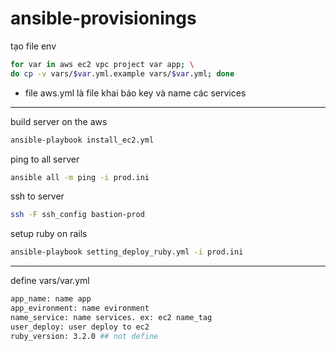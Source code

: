 # ansible-provisionings

tạo file env
```bash
for var in aws ec2 vpc project var app; \
do cp -v vars/$var.yml.example vars/$var.yml; done
```
- file aws.yml là file khai báo key và name các services
***
build server on the aws
```bash
ansible-playbook install_ec2.yml
```

ping to all server
```bash
ansible all -m ping -i prod.ini
```

ssh to server
```bash
ssh -F ssh_config bastion-prod
```

setup ruby on rails
```bash
ansible-playbook setting_deploy_ruby.yml -i prod.ini
```
--- 
define vars/var.yml
```bash
app_name: name app
app_evironment: name evironment
name_service: name services. ex: ec2 name_tag 
user_deploy: user deploy to ec2
ruby_version: 3.2.0 ## not define
```

